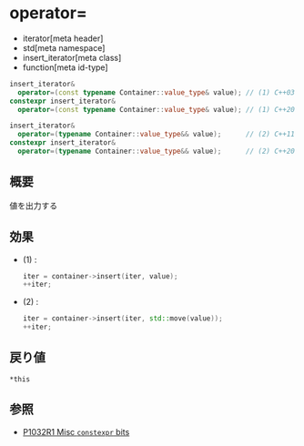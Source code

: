 # operator=
* iterator[meta header]
* std[meta namespace]
* insert_iterator[meta class]
* function[meta id-type]

```cpp
insert_iterator&
  operator=(const typename Container::value_type& value); // (1) C++03
constexpr insert_iterator&
  operator=(const typename Container::value_type& value); // (1) C++20

insert_iterator&
  operator=(typename Container::value_type&& value);      // (2) C++11
constexpr insert_iterator&
  operator=(typename Container::value_type&& value);      // (2) C++20
```

## 概要
値を出力する


## 効果
- (1) :
    ```cpp
    iter = container->insert(iter, value);
    ++iter;
    ```

- (2) :
    ```cpp
    iter = container->insert(iter, std::move(value));
    ++iter;
    ```


## 戻り値
`*this`


## 参照
- [P1032R1 Misc `constexpr` bits](http://www.open-std.org/jtc1/sc22/wg21/docs/papers/2018/p1032r1.html)
